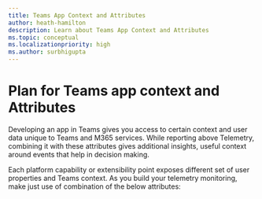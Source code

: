 ```yaml
---
title: Teams App Context and Attributes
author: heath-hamilton
description: Learn about Teams App Context and Attributes
ms.topic: conceptual
ms.localizationpriority: high
ms.author: surbhigupta
---
```


# Plan for Teams app context and Attributes

Developing an app in Teams gives you access to certain context and user data unique to Teams and M365 services. While reporting above Telemetry, combining it with these attributes gives additional insights, useful context around events that help in decision making.

Each platform capability or extensibility point exposes different set of user properties and Teams context. As you build your telemetry monitoring, make just use of combination of the below attributes:
